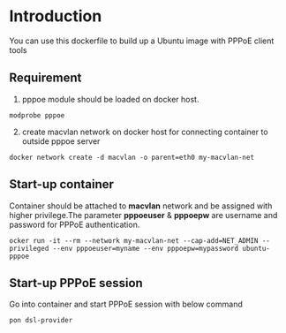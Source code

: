 Introduction
===========================
You can use this dockerfile to build up a Ubuntu image with PPPoE client tools

## Requirement
1. pppoe module should be loaded on docker host.
```
modprobe pppoe
```
2. create macvlan network on docker host for connecting container to outside pppoe server
```
docker network create -d macvlan -o parent=eth0 my-macvlan-net
```
## Start-up container
Container should be attached to **macvlan** network and be assigned with higher privilege.The parameter **pppoeuser** & **pppoepw** are username and password for PPPoE authentication.
```
ocker run -it --rm --network my-macvlan-net --cap-add=NET_ADMIN --privileged --env pppoeuser=myname --env pppoepw=mypassword ubuntu-pppoe
```
## Start-up PPPoE session
Go into container and start PPPoE session with below command
```
pon dsl-provider
```
